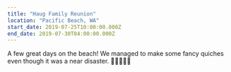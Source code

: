 ```yaml
---
title: "Haug Family Reunion"
location: "Pacific Beach, WA"
start_date: 2019-07-25T10:00:00.000Z
end_date: 2019-07-30T04:00:00.000Z
---
```


A few great days on the beach! We managed to make some fancy quiches even though it was a near disaster. 👩‍🍳👨🏻‍🍳
